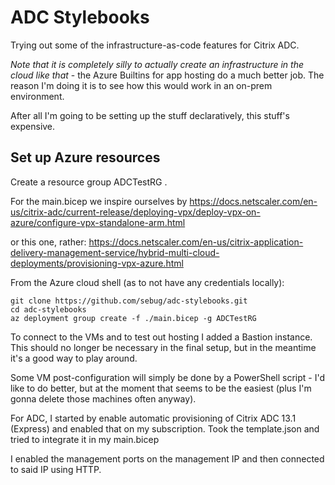# ADC Stylebooks
Trying out some of the infrastructure-as-code features for Citrix ADC.

*Note that it is completely silly to actually create an infrastructure in the cloud like that* - the Azure Builtins for app hosting do a much better job. The reason I'm doing it is to see how this would work in an on-prem environment.

After all I'm going to be setting up the stuff declaratively, this stuff's expensive.

## Set up Azure resources
Create a resource group ADCTestRG .

For the main.bicep we inspire ourselves by https://docs.netscaler.com/en-us/citrix-adc/current-release/deploying-vpx/deploy-vpx-on-azure/configure-vpx-standalone-arm.html

or this one, rather: https://docs.netscaler.com/en-us/citrix-application-delivery-management-service/hybrid-multi-cloud-deployments/provisioning-vpx-azure.html

From the Azure cloud shell (as to not have any credentials locally):

    git clone https://github.com/sebug/adc-stylebooks.git
    cd adc-stylebooks
    az deployment group create -f ./main.bicep -g ADCTestRG

To connect to the VMs and to test out hosting I added a Bastion instance. This should no longer be necessary
in the final setup, but in the meantime it's a good way to play around.

Some VM post-configuration will simply be done by a PowerShell script - I'd like to do better, but at the
moment that seems to be the easiest (plus I'm gonna delete those machines often anyway).

For ADC, I started by enable automatic provisioning of Citrix ADC 13.1 (Express) and enabled that on my subscription. Took the template.json and tried to integrate it in my main.bicep

I enabled the management ports on the management IP and then connected to said IP using HTTP.



